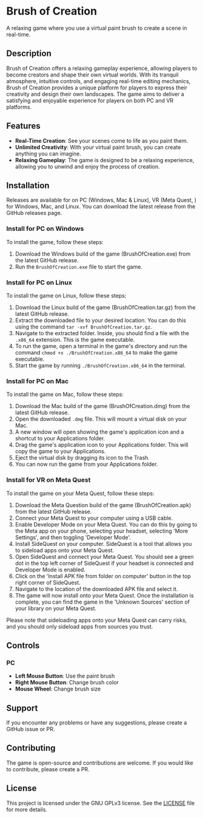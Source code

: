 # Brush of Creation

A relaxing game where you use a virtual paint brush to create a scene in real-time.

## Description

Brush of Creation offers a relaxing gameplay experience, allowing players to become creators and shape their own virtual worlds. With its tranquil atmosphere, intuitive controls, and engaging real-time editing mechanics, Brush of Creation provides a unique platform for players to express their creativity and design their own landscapes. The game aims to deliver a satisfying and enjoyable experience for players on both PC and VR platforms.

## Features

- **Real-Time Creation**: See your scenes come to life as you paint them.
- **Unlimited Creativity**: With your virtual paint brush, you can create anything you can imagine.
- **Relaxing Gameplay**: The game is designed to be a relaxing experience, allowing you to unwind and enjoy the process of creation.

## Installation

Releases are available for on PC (Windows, Mac & Linux), VR (Meta Quest, ) for Windows, Mac, and Linux. You can download the latest release from the GitHub releases page.

### Install for PC on Windows

To install the game, follow these steps:

1. Download the Windows build of the game (BrushOfCreation.exe) from the latest GitHub release.
3. Run the `BrushOfCreation.exe` file to start the game.

### Install for PC on Linux

To install the game on Linux, follow these steps:

1. Download the Linux build of the game (BrushOfCreation.tar.gz) from the latest GitHub release.
2. Extract the downloaded file to your desired location. You can do this using the command `tar -xvf BrushOfCreation.tar.gz`.
3. Navigate to the extracted folder. Inside, you should find a file with the `.x86_64` extension. This is the game executable.
4. To run the game, open a terminal in the game's directory and run the command `chmod +x ./BrushOfCreation.x86_64` to make the game executable.
5. Start the game by running `./BrushOfCreation.x86_64` in the terminal.

### Install for PC on Mac

To install the game on Mac, follow these steps:

1. Download the Mac build of the game (BrushOfCreation.dmg) from the latest GitHub release.
2. Open the downloaded `.dmg` file. This will mount a virtual disk on your Mac.
3. A new window will open showing the game's application icon and a shortcut to your Applications folder.
4. Drag the game's application icon to your Applications folder. This will copy the game to your Applications.
5. Eject the virtual disk by dragging its icon to the Trash.
6. You can now run the game from your Applications folder.

### Install for VR on Meta Quest

To install the game on your Meta Quest, follow these steps:

1. Download the Meta Question build of the game (BrushOfCreation.apk) from the latest GitHub release.
2. Connect your Meta Quest to your computer using a USB cable.
3. Enable Developer Mode on your Meta Quest. You can do this by going to the Meta app on your phone, selecting your headset, selecting 'More Settings', and then toggling 'Developer Mode'.
4. Install SideQuest on your computer. SideQuest is a tool that allows you to sideload apps onto your Meta Quest.
5. Open SideQuest and connect your Meta Quest. You should see a green dot in the top left corner of SideQuest if your headset is connected and Developer Mode is enabled.
6. Click on the 'Install APK file from folder on computer' button in the top right corner of SideQuest.
7. Navigate to the location of the downloaded APK file and select it.
8. The game will now install onto your Meta Quest. Once the installation is complete, you can find the game in the 'Unknown Sources' section of your library on your Meta Quest.

Please note that sideloading apps onto your Meta Quest can carry risks, and you should only sideload apps from sources you trust.

## Controls

### PC
- **Left Mouse Button**: Use the paint brush
- **Right Mouse Button**: Change brush color
- **Mouse Wheel**: Change brush size

## Support

If you encounter any problems or have any suggestions, please create a GitHub issue or PR.

## Contributing

The game is open-source and contributions are welcome. If you would like to contribute, please create a PR.

## License

This project is licensed under the GNU GPLv3 license. See the [LICENSE](LICENSE) file for more details.
```